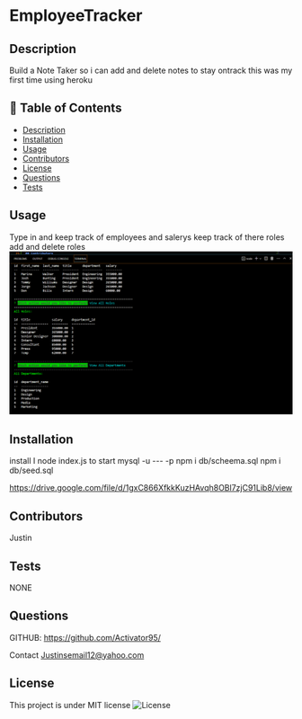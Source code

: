 # EmployeeTracker

## Description
Build a Note Taker so i can add and delete notes to stay ontrack 
this was my first time using heroku

## 📝 Table of Contents
- <a href="#description">Description</a>
- <a href="#installation">Installation</a>
- <a href="#usage">Usage</a>
- <a href="#contributors">Contributors</a>
- <a href="#license">License</a>
- <a href="#questions">Questions</a>
- <a href="#tests">Tests</a>

## Usage
Type in and keep track of employees and salerys keep track of there roles add and delete roles 
![Alt text](db/EmployeeTracker.png)
## Installation
install I
node index.js to start
mysql -u --- -p
npm i db/scheema.sql
npm i db/seed.sql

https://drive.google.com/file/d/1gxC866XfkkKuzHAvqh8OBl7zjC91Lib8/view

## Contributors
Justin 

## Tests
NONE

## Questions
GITHUB: https://github.com/Activator95/

Contact Justinsemail12@yahoo.com

## License
This project is under MIT license
![License](https://img.shields.io/badge/License-MIT-green.svg)